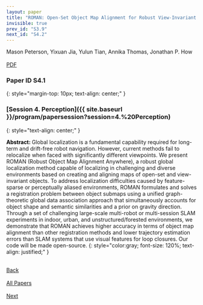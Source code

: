 ```yaml
---
layout: paper
title: "ROMAN: Open-Set Object Map Alignment for Robust View-Invariant Global Localization"
invisible: true
prev_id: "S3.9"
next_id: "S4.2"
---
```

<div class="paper-authors">
  <div class="paper-author-box">
    <div class="paper-author-name">Mason Peterson, Yixuan Jia, Yulun Tian, Annika Thomas, Jonathan P. How</div>
    <div class="paper-author-uni"></div>
  </div>
</div>

<div class="paper-pdf-modern">
  <div class="paper-menu-icon">
    <a href="https://www.roboticsproceedings.org/rss25/p753.pdf" title="Download PDF" target="_blank">
      <i class="fa fa-file-pdf-o"></i><br>
      <span class="paper-menu-label">PDF</span>
    </a>
  </div>
</div>

### Paper ID S4.1
{: style="margin-top: 10px; text-align: center;" }

### [Session 4. Perception]({{ site.baseurl }}/program/papersession?session=4.%20Perception)
{: style="text-align: center;" }

<b style="color: black;">Abstract: </b>Global localization is a fundamental capability required for long-term and drift-free robot navigation. However, current methods fail to relocalize when faced with significantly different viewpoints. We present ROMAN (Robust Object Map Alignment Anywhere), a robust global localization method capable of localizing in challenging and diverse environments based on creating and aligning maps of open-set and view-invariant objects. To address localization difficulties caused by feature-sparse or perceptually aliased environments, ROMAN formulates and solves a registration problem between object submaps using a unified graph-theoretic global data association approach that simultaneously accounts for object shape and semantic similarities and a prior on gravity direction. Through a set of challenging large-scale multi-robot or multi-session SLAM experiments in indoor, urban, and unstructured/forested environments, we demonstrate that ROMAN achieves higher accuracy in terms of object map alignment than other registration methods and lower trajectory estimation errors than SLAM systems that use visual features for loop closures. Our code will be made open-source.
{: style="color:gray; font-size: 120%; text-align: justified;" }

<div class="paper-menu">
  <div class="paper-menu-inner">
    <a href="{{ site.baseurl }}/program/papers/S3.9/" title="Previous Paper">
            <div class="paper-menu-icon">
                <i class="fa fa-chevron-left"></i><br>
                <span class="paper-menu-label">Back</span>
            </div>
        </a>
    <a href="{{ site.baseurl }}/program/papers" title="All Papers">
      <div class="paper-menu-icon">
        <i class="fa fa-list"></i><br>
        <span class="paper-menu-label">All Papers</span>
      </div>
    </a>
    <a href="{{ site.baseurl }}/program/papers/S4.2/" title="Next Paper">
            <div class="paper-menu-icon">
                <i class="fa fa-chevron-right"></i><br>
                <span class="paper-menu-label">Next</span>
            </div>
        </a>
  </div>
</div>
